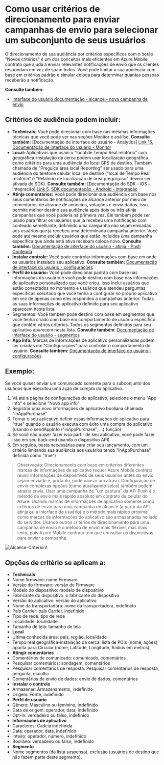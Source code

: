 <properties 
   pageTitle="Interface de usuário do Azure contrato móvel - alcance critério" 
   description="Saiba como usar critérios de direcionamento para enviar campanhas de envio para selecionar um subconjunto de seus usuários usando o contrato de celular do Azure" 
   services="mobile-engagement" 
   documentationCenter="" 
   authors="piyushjo" 
   manager="dwrede"
   editor=""/>

<tags
   ms.service="mobile-engagement"
   ms.devlang="na"
   ms.topic="article"
   ms.tgt_pltfrm="mobile-multiple"
   ms.workload="mobile" 
   ms.date="08/19/2016"
   ms.author="piyushjo"/>


# <a name="how-to-use-targeting-criteria-to-send-push-campaigns-to-a-select-subset-of-your-users"></a>Como usar critérios de direcionamento para enviar campanhas de envio para selecionar um subconjunto de seus usuários

O direcionamento de sua audiência por critérios específicos com o botão "Novos critérios" é um dos conceitos mais eficientes em Azure Mobile contrato que ajuda a enviar relevantes notificações de envio que os clientes respondam em vez de spam todos. Você pode limitar a sua audiência com base em critérios padrão e simular coloca para determinar quantas pessoas receberão a notificação.

**Consulte também:**

- [Interface do usuário documentação - alcance - nova campanha de envio][Link 27]

## <a name="audience-criteria-can-include"></a>Critérios de audiência podem incluir:
- **Technicals:** Você pode direcionar com base nas mesmas informações técnicas que você pode ver nas seções Monitor e análise. **Consulte também:** [Documentação de interface do usuário - Analytics] [ Link 15], [Documentação de interface do usuário - Monitor][Link 16]
- **Local:** Aplicativos que usam o "local de Tempo Real relatório" com geográfica-instalação da cerca podem usar localização geográfica como critérios para uma audiência do local GPS de destino. Também chamada de "Preguiça área local Reporting" ser usado para uma audiência do telefone celular local de destino ("local de Tempo Real relatório" e "Relatório de localização de área preguiçoso" devem ser ativada do SDK). **Consulte também:** [Documentação do SDK - iOS - integração] [ Link 5], [SDK documentação - Android - integração][Link 5]
- **Atinja comentários:** Você pode direcionar sua audiência com base nos seus comentários de notificações de alcance anterior por meio de comentários de alcance de anúncios, votações e envia dados. Isso permite melhor destino sua audiência após dois ou três atinja campanhas que você poderia na primeira vez. Ele também pode ser usado para filtrar os usuários que já recebeu uma notificação com conteúdo semelhante, definindo uma campanha não sejam enviadas aos usuários que já recebeu uma determinada campanha anterior. Você pode até mesmo excluir usuários que estão incluídos uma campanha específica que ainda está ativa recebam coloca novo. **Consulte também:** [Documentação de interface do usuário - atinja - Push Conteúda][Link 29]
- **Instalar controle:** Você pode controlar informações com base em onde os usuários instalado seu aplicativo. **Consulte também:** [Documentação de interface do usuário - configurações][Link 20]
- **Perfil de usuário:** Você pode direcionar padrão com base nas informações do usuário e você pode destino com base nas informações de aplicativo personalizado que você criou. Isso inclui usuários que estão conectados no momento e usuários que atendeu perguntas específicas solicitado que você tenha a configurar no próprio aplicativo em vez de apenas como eles respondeu a campanhas anterior. Todas as suas informações de aplicativo definido para seu aplicativo aparecem nesta lista.
- Segmentos: Você também pode destino com base em segmentos que você tenha criado com base em comportamento de usuário específico que contém vários critérios. Todos os segmentos definidos para seu aplicativo aparecem nesta lista. **Consulte também:** [Documentação de interface do usuário - segmentos][Link 18]
- **App Info:** Marcas de informações de aplicativo personalizadas podem ser criadas em "Configurações" para controlar o comportamento do usuário. **Consulte também:** [Documentação de interface do usuário - configurações][Link 20]

## <a name="example"></a>Exemplo: 
Se você quiser enviar um comunicado somente para o subconjunto dos usuários que executou uma ação de compra do aplicativo.

1. Vá até a página de configurações do aplicativo, selecione o menu "App info" e selecione "Novo app info"
2. Registrar uma novo informações de aplicativo booliana chamada "inAppPurchase"
3. Tornar o seu aplicativo definir essas informações de aplicativo para "true" quando o usuário executa com êxito uma compra do aplicativo (usando o sendAppInfo ("inAppPurchase", …) função)
4. Se você não quiser fazer isso partir de seu aplicativo, você pode fazer isso em seu back-end usando o dispositivo API)
5. Em seguida, basta necessárias para criar seu lançamento, com um critério limitando sua audiência aos usuários tendo "inAppPurchase" definida como "true")
 
> Observação: Direcionamento com base em critérios diferentes marcas de informações de aplicativo requer Azure Mobile contrato reunir informações de dispositivos de seus usuários antes do envio sejam enviado e, portanto, pode causar um atraso. Configuração de envio complexas opções (como atualizando selos) também podem atrasar envia. Usar uma campanha de "um captura" da API Push é o método de envio mais rápido absoluto em contrato de celular do Azure. Usando marcas de informações de aplicativo somente como critérios de envio para uma campanha de alcance (a partir da API atinja ou a interface do usuário) é o método mais rápido próxima como marcas de informações do aplicativo são armazenadas no lado do servidor. Usando outros critérios de direcionamento para uma campanha de envio é o método de envio mais flexível, mas mais lento, pois Azure Mobile contrato tem que consultar os dispositivos para enviar a campanha.
 
![Alcance-Criterion1][29] 

## <a name="criterion-options-apply-to"></a>Opções de critério se aplicam a:
- **Technicals**     
- Nome firmware: nome Firmware
- Versão do firmware: versão de Firmware
- Modelo do dispositivo: modelo de dispositivo
- Fabricante do dispositivo: o fabricante do dispositivo
- Versão do aplicativo: versão do aplicativo
- Nome da transportadora: nome da transportadora, indefinido
- País Carrier: país Carrier, indefinido
- Tipo de rede: tipo de rede
- Localidade: localidade
- Tamanho de tela: tamanho de tela
- **Local**      
- Última conhecida área: país, região, localidade
- Tempo real geográfica-instalação da cerca: lista de POIs (nome, ações), aponta para Circular (nome, Latitude, Longitude, Radius em metros)
- **Atingir comentários**     
- Comentários de comunicado: comunicado, comentários
- Pesquisar comentários: sondagem, comentários
- Pesquisar comentários de resposta: Pesquisar comentários de resposta, pergunta, escolha
- Comentários de envio de dados: envio de dados, comentários
- **Instalar o controle**     
- Armazenar: Armazenamento, indefinido
- Origem: Fonte, indefinido
- **Perfil de usuário**     
- Gênero: Masculino ou feminino, indefinido
- Data de origem: operador, data, indefinido
- Opt-in: verdadeiro ou falso, indefinido
- **Informações de aplicativo**      
- Caracteres: Cadeia indefinida
- Data: operador, data, indefinido
- Inteiro: operador, número, indefinido
- Booliano: verdadeiro ou falso, indefinido
- **Segmento**    
- Nome segmentos (da lista suspensa), exclusão (usuários de destino que não fazem parte deste segmento).

<!--Image references-->
[1]: ./media/mobile-engagement-user-interface-navigation/navigation1.png
[2]: ./media/mobile-engagement-user-interface-home/home1.png
[3]: ./media/mobile-engagement-user-interface-home/home2.png
[4]: ./media/mobile-engagement-user-interface-home/home3.png
[5]: ./media/mobile-engagement-user-interface-home/home4.png
[6]: ./media/mobile-engagement-user-interface-home/home5.png
[7]: ./media/mobile-engagement-user-interface-my-account/myaccount1.png
[8]: ./media/mobile-engagement-user-interface-my-account/myaccount2.png
[9]: ./media/mobile-engagement-user-interface-my-account/myaccount3.png
[10]: ./media/mobile-engagement-user-interface-analytics/analytics1.png
[11]: ./media/mobile-engagement-user-interface-analytics/analytics2.png
[12]: ./media/mobile-engagement-user-interface-analytics/analytics3.png
[13]: ./media/mobile-engagement-user-interface-analytics/analytics4.png
[14]: ./media/mobile-engagement-user-interface-monitor/monitor1.png
[15]: ./media/mobile-engagement-user-interface-monitor/monitor2.png
[16]: ./media/mobile-engagement-user-interface-monitor/monitor3.png
[17]: ./media/mobile-engagement-user-interface-monitor/monitor4.png
[18]: ./media/mobile-engagement-user-interface-reach/reach1.png
[19]: ./media/mobile-engagement-user-interface-reach/reach2.png
[20]: ./media/mobile-engagement-user-interface-reach-campaign/Reach-Campaign1.png
[21]: ./media/mobile-engagement-user-interface-reach-campaign/Reach-Campaign2.png
[22]: ./media/mobile-engagement-user-interface-reach-campaign/Reach-Campaign3.png
[23]: ./media/mobile-engagement-user-interface-reach-campaign/Reach-Campaign4.png
[24]: ./media/mobile-engagement-user-interface-reach-campaign/Reach-Campaign5.png
[25]: ./media/mobile-engagement-user-interface-reach-campaign/Reach-Campaign6.png
[26]: ./media/mobile-engagement-user-interface-reach-campaign/Reach-Campaign7.png
[27]: ./media/mobile-engagement-user-interface-reach-campaign/Reach-Campaign8.png
[28]: ./media/mobile-engagement-user-interface-reach-campaign/Reach-Campaign9.png
[29]: ./media/mobile-engagement-user-interface-reach-criterion/Reach-Criterion1.png
[30]: ./media/mobile-engagement-user-interface-reach-content/Reach-Content1.png
[31]: ./media/mobile-engagement-user-interface-reach-content/Reach-Content2.png
[32]: ./media/mobile-engagement-user-interface-reach-content/Reach-Content3.png
[33]: ./media/mobile-engagement-user-interface-reach-content/Reach-Content4.png
[34]: ./media/mobile-engagement-user-interface-dashboard/dashboard1.png
[35]: ./media/mobile-engagement-user-interface-segments/segments1.png
[36]: ./media/mobile-engagement-user-interface-segments/segments2.png
[37]: ./media/mobile-engagement-user-interface-segments/segments3.png
[38]: ./media/mobile-engagement-user-interface-segments/segments4.png
[39]: ./media/mobile-engagement-user-interface-segments/segments5.png
[40]: ./media/mobile-engagement-user-interface-segments/segments6.png
[41]: ./media/mobile-engagement-user-interface-segments/segments7.png
[42]: ./media/mobile-engagement-user-interface-segments/segments8.png
[43]: ./media/mobile-engagement-user-interface-segments/segments9.png
[44]: ./media/mobile-engagement-user-interface-segments/segments10.png
[45]: ./media/mobile-engagement-user-interface-segments/segments11.png
[46]: ./media/mobile-engagement-user-interface-settings/settings1.png
[47]: ./media/mobile-engagement-user-interface-settings/settings2.png
[48]: ./media/mobile-engagement-user-interface-settings/settings3.png
[49]: ./media/mobile-engagement-user-interface-settings/settings4.png
[50]: ./media/mobile-engagement-user-interface-settings/settings5.png
[51]: ./media/mobile-engagement-user-interface-settings/settings6.png
[52]: ./media/mobile-engagement-user-interface-settings/settings7.png
[53]: ./media/mobile-engagement-user-interface-settings/settings8.png
[54]: ./media/mobile-engagement-user-interface-settings/settings9.png
[55]: ./media/mobile-engagement-user-interface-settings/settings10.png
[56]: ./media/mobile-engagement-user-interface-settings/settings11.png
[57]: ./media/mobile-engagement-user-interface-settings/settings12.png
[58]: ./media/mobile-engagement-user-interface-settings/settings13.png

<!--Link references-->
[Link 1]: mobile-engagement-user-interface.md
[Link 2]: mobile-engagement-troubleshooting-guide.md
[Link 3]: mobile-engagement-how-tos.md
[Link 4]: http://go.microsoft.com/fwlink/?LinkID=525553
[Link 5]: http://go.microsoft.com/fwlink/?LinkID=525554
[Link 6]: http://go.microsoft.com/fwlink/?LinkId=525555
[Link 7]: https://account.windowsazure.com/PreviewFeatures
[Link 8]: https://social.msdn.microsoft.com/Forums/azure/home?forum=azuremobileengagement
[Link 9]: http://azure.microsoft.com/services/mobile-engagement/
[Link 10]: http://azure.microsoft.com/documentation/services/mobile-engagement/
[Link 11]: http://azure.microsoft.com/pricing/details/mobile-engagement/
[Link 12]: mobile-engagement-user-interface-navigation.md
[Link 13]: mobile-engagement-user-interface-home.md
[Link 14]: mobile-engagement-user-interface-my-account.md
[Link 15]: mobile-engagement-user-interface-analytics.md
[Link 16]: mobile-engagement-user-interface-monitor.md
[Link 17]: mobile-engagement-user-interface-reach.md
[Link 18]: mobile-engagement-user-interface-segments.md
[Link 19]: mobile-engagement-user-interface-dashboard.md
[Link 20]: mobile-engagement-user-interface-settings.md
[Link 21]: mobile-engagement-troubleshooting-guide-analytics.md
[Link 22]: mobile-engagement-troubleshooting-guide-apis.md
[Link 23]: mobile-engagement-troubleshooting-guide-push-reach.md
[Link 24]: mobile-engagement-troubleshooting-guide-service.md
[Link 25]: mobile-engagement-troubleshooting-guide-sdk.md
[Link 26]: mobile-engagement-troubleshooting-guide-sr-info.md
[Link 27]: mobile-engagement-user-interface-reach-campaign.md
[Link 28]: mobile-engagement-user-interface-reach-criterion.md
[Link 29]: mobile-engagement-user-interface-reach-content.md
 
